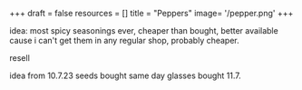+++
draft = false
resources = []
title = "Peppers"
image= '/pepper.png'
+++

idea: most spicy seasonings ever, cheaper than bought, better available cause i can't get them in any regular shop, probably cheaper.

resell

idea from 10.7.23
seeds bought same day
glasses bought 11.7.